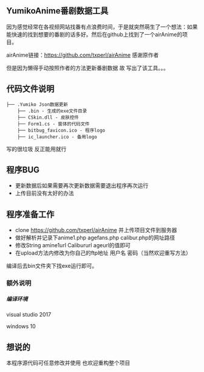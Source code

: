 ## YumikoAnime番剧数据工具

因为感觉经常在各视频网站找番有点浪费时间，于是就突然萌生了一个想法：如果能快速的找到想要的番剧的话多好。然后在github上找到了一个airAnime的项目。

airAnime链接：https://github.com/txperl/airAnime 感谢原作者

但是因为懒得手动按照作者的方法更新番剧数据 故 写出了该工具。。。

## 代码文件说明

```
├── .Yumiko Json数据更新
    ├── .bin - 生成的exe文件目录
    ├── CSkin.dll - 皮肤控件
    ├── Form1.cs - 窗体的代码文件
    ├── bitbug_favicon.ico - 程序logo
    ├── ic_launcher.ico - 备用logo
```

写的很垃圾 反正能用就行

## 程序BUG
- 更新数据后如果需要再次更新数据需要退出程序再次运行
- 上传目前没有太好的办法


## 程序准备工作

- clone https://github.com/txperl/airAnime 并上传项目文件到服务器
- 做好解析并记录下anime1.php agefans.php calibur.php的网址路径
- 修改String amine1url Calibururl ageurl的值即可
- 在upload方法内修改为你自己的ftp地址 用户名 密码（当然欢迎重写方法）

编译后去bin文件夹下找exe运行即可。

### 额外说明

##### 编译环境

visual studio 2017

windows 10


## 想说的

本程序源代码可任意修改并使用 也欢迎重构整个项目
